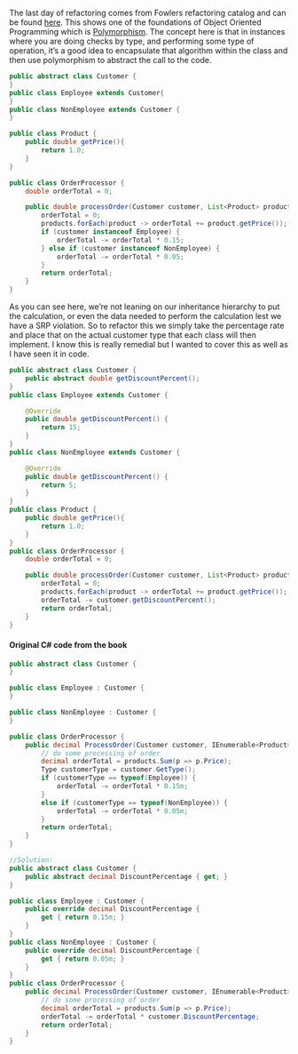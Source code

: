 The last day of refactoring comes from Fowlers refactoring catalog and can be found [here](http://refactoring.com/catalog/replaceConditionalWithPolymorphism.html).
This shows one of the foundations of Object Oriented Programming which is [Polymorphism](http://en.wikipedia.org/wiki/Type_polymorphism). 
The concept here is that in instances where you are doing checks by type, and performing some type of operation, it’s a good idea to encapsulate that algorithm within the class and then use polymorphism to abstract the call to the code.
```Java
public abstract class Customer {
}
public class Employee extends Customer{
}
public class NonEmployee extends Customer {
}

public class Product {
	public double getPrice(){
		return 1.0;
	}
}

public class OrderProcessor {
	double orderTotal = 0;

	public double processOrder(Customer customer, List<Product> products) {
		orderTotal = 0;
		products.forEach(product -> orderTotal += product.getPrice());
		if (customer instanceof Employee) {
			orderTotal -= orderTotal * 0.15;
		} else if (customer instanceof NonEmployee) {
			orderTotal -= orderTotal * 0.05;
		}
		return orderTotal;
	}
}
``` 
As you can see here, we’re not leaning on our inheritance hierarchy to put the calculation, or even the data needed to perform the calculation lest we have a SRP violation. 
So to refactor this we simply take the percentage rate and place that on the actual customer type that each class will then implement. 
I know this is really remedial but I wanted to cover this as well as I have seen it in code.

```Java
public abstract class Customer {
	public abstract double getDiscountPercent();
}
public class Employee extends Customer {

	@Override
	public double getDiscountPercent() {
		return 15;
	}
}
public class NonEmployee extends Customer {

	@Override
	public double getDiscountPercent() {
		return 5;
	}
}
public class Product {
	public double getPrice(){
		return 1.0;
	}
}
public class OrderProcessor {
	double orderTotal = 0;

	public double processOrder(Customer customer, List<Product> products) {
		orderTotal = 0;
		products.forEach(product -> orderTotal += product.getPrice());
		orderTotal -= customer.getDiscountPercent();
		return orderTotal;
	}
}
```

#### Original C# code from the book
```cs
public abstract class Customer {
}

public class Employee : Customer {
}

public class NonEmployee : Customer {
}

public class OrderProcessor {
	public decimal ProcessOrder(Customer customer, IEnumerable<Product> products) {
		// do some processing of order
		decimal orderTotal = products.Sum(p => p.Price);
		Type customerType = customer.GetType();
		if (customerType == typeof(Employee)) {
			orderTotal -= orderTotal * 0.15m;
		}
		else if (customerType == typeof(NonEmployee)) {
			orderTotal -= orderTotal * 0.05m;
		}
		return orderTotal;
	}
}

//Solution:
public abstract class Customer {
	public abstract decimal DiscountPercentage { get; }
}

public class Employee : Customer {
	public override decimal DiscountPercentage {
		get { return 0.15m; } 
	}
}
public class NonEmployee : Customer {
	public override decimal DiscountPercentage {
		get { return 0.05m; }
	}
}
public class OrderProcessor {
	public decimal ProcessOrder(Customer customer, IEnumerable<Product> products) {
		// do some processing of order
		decimal orderTotal = products.Sum(p => p.Price);
		orderTotal -= orderTotal * customer.DiscountPercentage;
		return orderTotal;
	}
}
```